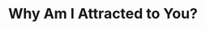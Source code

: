 ---
layout: post
type: episode
title: Why Am I Attracted to You?
epnumber: 25
section: 0
description: Steven and William analyse what goes on physically between a man and a woman when they are attracted to each other. Many factors are at play that cause them to feel drawn towards each other, most of them subconsciously. Which of them are natural features, which of them societal norms?
image: /images/banners/ep25banner.jpg
audio: s1!efe98
video: LxoYGb6KDtM
transcript: 0
speakers: [Steven Guscott, William Blacoe]
categories: [attraction, sex, genetics]
tags: []
comments: true
---